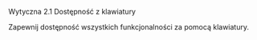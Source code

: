 Wytyczna 2.1 Dostępność z klawiatury

Zapewnij dostępność wszystkich funkcjonalności za pomocą klawiatury.
